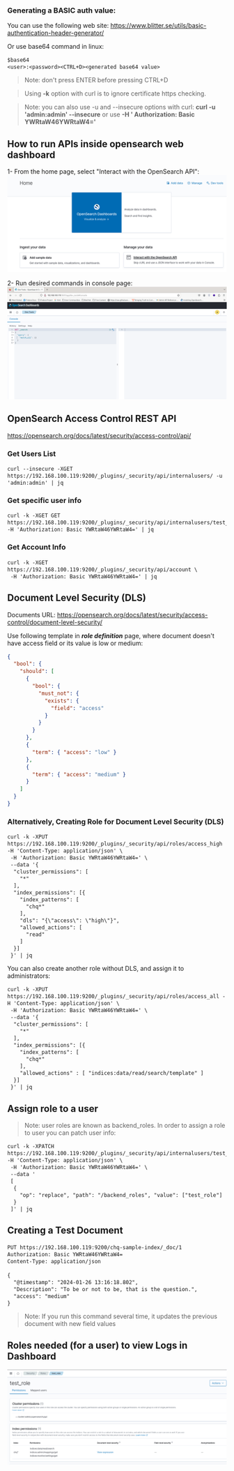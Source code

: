 ### Generating a BASIC auth value:

You can use the following web site:
https://www.blitter.se/utils/basic-authentication-header-generator/

Or use base64 command in linux:

```shell
$base64
<user>:<password><CTRL+D><generated base64 value>
```

> Note: don't press ENTER before pressing CTRL+D

> Using **-k** option with curl is to ignore certificate https checking.

> Note: you can also use -u and --insecure options with curl:  **curl -u 'admin:admin' --insecure** or use **-H '
Authorization: Basic YWRtaW46YWRtaW4='**


## How to run APIs inside opensearch web dashboard
1- From the home page, select "Interact with the OpenSearch API":
![Home page](images/home_page.png)

2- Run desired commands in console page:
![Home page](images/console_page.png)

## OpenSearch Access Control REST API

https://opensearch.org/docs/latest/security/access-control/api/

### Get Users List

```shell
curl --insecure -XGET https://192.168.100.119:9200/_plugins/_security/api/internalusers/ -u 'admin:admin' | jq
``` 

### Get specific user info

```shell
curl -k -XGET GET https://192.168.100.119:9200/_plugins/_security/api/internalusers/test_use -H 'Authorization: Basic YWRtaW46YWRtaW4=' | jq
```

### Get Account Info

```shell
curl -k -XGET https://192.168.100.119:9200/_plugins/_security/api/account \
 -H 'Authorization: Basic YWRtaW46YWRtaW4=' | jq
```

## Document Level Security (DLS)

Documents URL:
https://opensearch.org/docs/latest/security/access-control/document-level-security/

Use following template in **_role definition_** page, where document doesn't have access field or its value is low or medium:
```json
{
  "bool": {
    "should": [
      {
        "bool": {
          "must_not": {
            "exists": {
              "field": "access"
            }
          }
        }
      },
      {
        "term": { "access": "low" }
      },
      {
        "term": { "access": "medium" }
      }
    ]
  }
}
```

### Alternatively, Creating Role for Document Level Security (DLS)

```shell
curl -k -XPUT https://192.168.100.119:9200/_plugins/_security/api/roles/access_high -H 'Content-Type: application/json' \
 -H 'Authorization: Basic YWRtaW46YWRtaW4=' \
 --data '{
  "cluster_permissions": [
    "*"
  ],
  "index_permissions": [{
    "index_patterns": [
      "chq*"
    ],
    "dls": "{\"access\": \"high\"}",
    "allowed_actions": [
      "read"
    ]
  }]
 }' | jq
```

You can also create another role without DLS, and assign it to administrators:

```shell
curl -k -XPUT https://192.168.100.119:9200/_plugins/_security/api/roles/access_all -H 'Content-Type: application/json' \
 -H 'Authorization: Basic YWRtaW46YWRtaW4=' \
 --data '{
  "cluster_permissions": [
    "*"
  ],
  "index_permissions": [{
    "index_patterns": [
      "chq*"
    ],
    "allowed_actions" : [ "indices:data/read/search/template" ]
  }]
 }' | jq
 ```

## Assign role to a user

> Note: user roles are known as backend_roles.
> In order to assign a role to user you can patch user info:

```shell
curl -k -XPATCH https://192.168.100.119:9200/_plugins/_security/api/internalusers/test_user -H 'Content-Type: application/json' \
 -H 'Authorization: Basic YWRtaW46YWRtaW4=' \
 --data '
 [
  {
    "op": "replace", "path": "/backend_roles", "value": ["test_role"]
  }
 ]' | jq
```


## Creating a Test Document
```text
PUT https://192.168.100.119:9200/chq-sample-index/_doc/1
Authorization: Basic YWRtaW46YWRtaW4=
Content-Type: application/json

{
  "@timestamp": "2024-01-26 13:16:18.802",
  "Description": "To be or not to be, that is the question.",
  "access": "medium"
}
```

> Note: If you run this command several time, it updates the previous document with new field values


## Roles needed (for a user) to view Logs in Dashboard
![Role Definition Page](images/view_dashboard_roles.png)